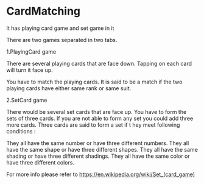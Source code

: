 # CardMatching
It has playing card game and set game in it

There are two games separated in two tabs.

1.PlayingCard game

There are several playing cards that are face down. Tapping on each card will turn it face up. 

You have to match the playing cards. It is said to be a match if the two playing cards have either same rank or same suit.

2.SetCard game

There would be several set cards that are face up. You have to form the sets of three cards. If you are not able to form any set you could add three more cards.
Three cards are said to form a set if t hey meet following conditions :

They all have the same number or have three different numbers.
They all have the same shape or have three different shapes.
They all have the same shading or have three different shadings.
They all have the same color or have three different colors.

For more info please refer to https://en.wikipedia.org/wiki/Set_(card_game)
